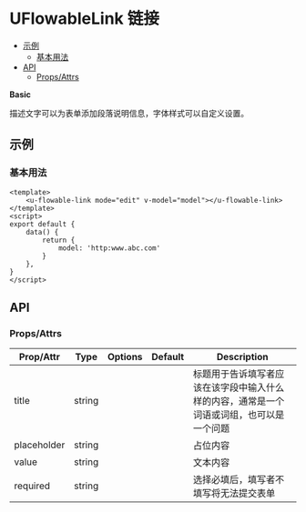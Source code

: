 <!-- 该 README.md 根据 api.yaml 和 docs/*.md 自动生成，为了方便在 GitHub 和 NPM 上查阅。如需修改，请查看源文件 -->

# UFlowableLink 链接

- [示例](#示例)
    - [基本用法](#基本用法)
- [API]()
    - [Props/Attrs](#propsattrs)

**Basic**

描述文字可以为表单添加段落说明信息，字体样式可以自定义设置。

## 示例
### 基本用法

```vue
<template>
    <u-flowable-link mode="edit" v-model="model"></u-flowable-link>
</template>
<script>
export default {
    data() {
        return {
            model: 'http:www.abc.com'
        }
    },
}
</script>
```
## API
### Props/Attrs

| Prop/Attr | Type | Options | Default | Description |
| --------- | ---- | ------- | ------- | ----------- |
| title | string |  |  | 标题用于告诉填写者应该在该字段中输入什么样的内容，通常是一个词语或词组，也可以是一个问题 |
| placeholder | string |  |  | 占位内容 |
| value | string |  |  | 文本内容 |
| required | string |  |  | 选择必填后，填写者不填写将无法提交表单 |

